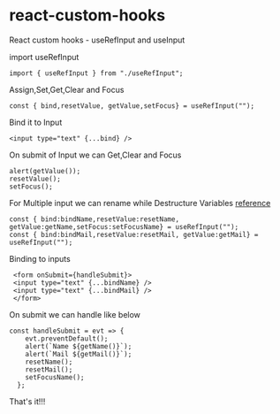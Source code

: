 # react-custom-hooks
React custom hooks - useRefInput and useInput

import useRefInput 

```
import { useRefInput } from "./useRefInput";
```
Assign,Set,Get,Clear and Focus 

```
const { bind,resetValue, getValue,setFocus} = useRefInput("");
```

Bind it to Input 

```
<input type="text" {...bind} />
```

On submit of Input we can Get,Clear and Focus

```
alert(getValue());
resetValue();
setFocus();
```

For Multiple input we can rename while Destructure Variables
[reference]( https://wesbos.com/destructuring-renaming/)

```
const { bind:bindName,resetValue:resetName, getValue:getName,setFocus:setFocusName} = useRefInput("");
const { bind:bindMail,resetValue:resetMail, getValue:getMail} = useRefInput("");
```
Binding to inputs

```
 <form onSubmit={handleSubmit}>
 <input type="text" {...bindName} />
 <input type="text" {...bindMail} />
 </form>
```
On submit we can handle like below

```
const handleSubmit = evt => {
    evt.preventDefault();
    alert(`Name ${getName()}`);
    alert(`Mail ${getMail()}`);
    resetName();
    resetMail();
    setFocusName();
  };
```


That's it!!!

